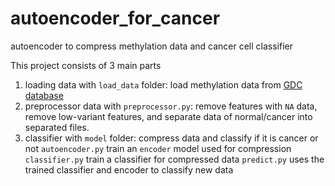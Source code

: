 # autoencoder_for_cancer
autoencoder to compress methylation data and cancer cell classifier

This project consists of 3 main parts
1. loading data with `load_data` folder: 
  load methylation data from [GDC database](https://portal.gdc.cancer.gov)
2. preprocessor data with `preprocessor.py`: 
  remove features with `NA` data, remove low-variant features, and separate data of normal/cancer into separated files.
3. classifier with `model` folder: compress data and classify if it is cancer or not
  `autoencoder.py` train an `encoder` model used for compression
  `classifier.py` train a classifier for compressed data
  `predict.py` uses the trained classifier and encoder to classify new data
